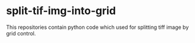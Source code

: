 # split-tif-img-into-grid
This repositories contain python code which used for splitting tiff image by grid control. 
